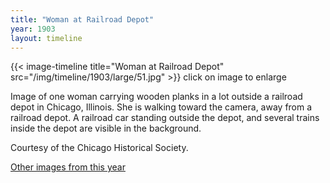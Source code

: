 ```yaml
---
title: "Woman at Railroad Depot"
year: 1903
layout: timeline
---
```


{{< image-timeline title="Woman at Railroad Depot" src="/img/timeline/1903/large/51.jpg" >}}
click on image to enlarge

Image of one woman carrying wooden planks in a lot outside a railroad depot in Chicago, Illinois. She is walking toward the camera, away from a railroad depot. A railroad car standing outside the depot, and several trains inside the depot are visible in the background. 

Courtesy of the Chicago Historical Society.  

[Other images from this year](/historical/timeline/1903)